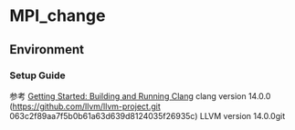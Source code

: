# MPI_change

## Environment
### Setup Guide
参考 [Getting Started: Building and Running Clang](https://clang.llvm.org/get_started.html)
clang version 14.0.0 (https://github.com/llvm/llvm-project.git 063c2f89aa7f5b0b61a63d639d8124035f26935c)
LLVM version 14.0.0git

